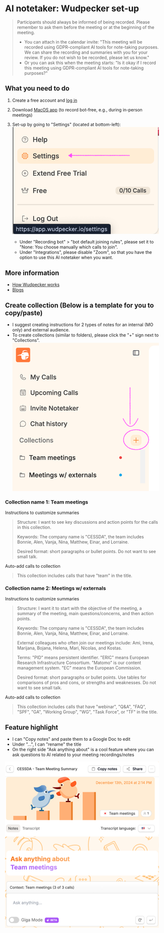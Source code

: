 # AI notetaker: Wudpecker set-up

> Participants should always be informed of being recorded. Please remember to ask them before the meeting or at the beginning of the meeting.
> - You can attach in the calendar invite: "This meeting will be recorded using GDPR-compliant AI tools for note-taking purposes. We can share the recording and summaries with you for your review. If you do not wish to be recorded, please let us know."
> - Or you can ask this when the meeting starts: "Is it okay if I record this meeting using GDPR-compliant AI tools for note-taking purposes?"

## What you need to do

1. Create a free account and [log in](https://www.wudpecker.io/ai-notetaker)
1. Download [MacOS app](https://www.wudpecker.io/macos-app) (to record bot-free, e.g., during in-person meetings)
1. Set-up by going to "Settings" (located at bottom-left): 
![settings](../../images/AI/Tools/wudpecker_settings.png)

    - Under "Recording bot" > "bot default joining rules", please set it to "None: You choose manually which calls to join". 
    - Under "Integrations", please disable "Zoom", so that you have the option to use this AI notetaker when you want.

## More information

- [How Wudpecker works](https://www.wudpecker.io/blog/how-wudpecker-works-step-by-step-guide)
- [Blogs](https://www.wudpecker.io/blog)

## Create collection (Below is a template for you to copy/paste)

- I suggest creating instructions for 2 types of notes for an internal (MO only) and external audience.
- To create collections (similar to folders), please click the "+" sign next to "Collections".
![collections](../../images/AI/Tools/wudpecker_addcollections.png)

### Collection name 1: Team meetings

Instructions to customize summaries

> Structure: I want to see key discussions and action points for the calls in this collection.
>
> Keywords: The company name is "CESSDA", the team includes Bonnie, Alen, Vanja, Nina, Matthew, Einar, and Lorraine.
>
> Desired format: short paragraphs or bullet points. Do not want to see small talk.

Auto-add calls to collection

> This collection includes calls that have "team" in the title.

### Collection name 2: Meetings w/ externals

Instructions to customize summaries

> Structure: I want it to start with the objective of the meeting, a summary of the meeting, main questions/concerns, and then action points.
>
> Keywords: The company name is "CESSDA", the team includes Bonnie, Alen, Vanja, Nina, Matthew, Einar, and Lorraine.
>
> External colleagues who often join our meetings include: Ami, Irena, Marijana, Bojana, Helena, Mari, Nicolas, and Kostas.
>
> Terms: "PID" means persistent identifier. "ERIC" means European Research Infrastructure Consortium. "Matomo" is our content management system. "EC" means the European Commission.
>
> Desired format: short paragraphs or bullet points. Use tables for comparisons of pros and cons, or strengths and weaknesses. Do not want to see small talk.

Auto-add calls to collection

> This collection includes calls that have "webinar", "Q&A", "FAQ", "SPF", "GA", "Working Group", "WG", "Task Force", or "TF" in the title.

## Feature highlight

- I can "Copy notes" and paste them to a Google Doc to edit
- Under "...", I can "rename" the title
- On the right side "Ask anything about" is a cool feature where you can ask questions to AI related to your meeting recordings/notes

![notes](../../images/AI/Tools/wudpecker_copynotes.png)
![ask](../../images/AI/Tools/wudpecker_ask.png)
